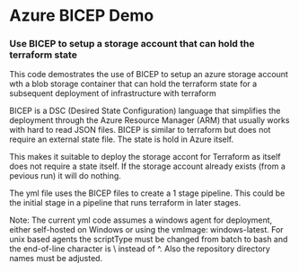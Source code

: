 # Azure BICEP Demo
### Use BICEP to setup a storage account that can hold the terraform state

This code demostrates the use of BICEP to setup an azure storage account wth a blob storage container
that can hold the terraform state for a subsequent deployment of infrastructure with terraform

BICEP is a DSC (Desired State Configuration) language that simplifies the deployment through the 
Azure Resource Manager (ARM) that usually works with hard to read JSON files. BICEP is similar to terraform but
does not require an external state file. The state is hold in Azure itself.

This makes it suitable to deploy the storage accont for Terraform as itself does not require a state itself. If the
storage account already exists (from a pevious run) it will do nothing.

The yml file uses the BICEP files to create a 1 stage pipeline. This could be the initial stage in a pipeline that runs
terraform in later stages.

Note: The current yml code assumes a windows agent for deployment, either self-hosted on Windows or 
using the vmImage: windows-latest. For unix based agents the scriptType must be changed from batch to bash and the 
end-of-line character is \ instead of ^. Also the repository directory names must be adjusted.



